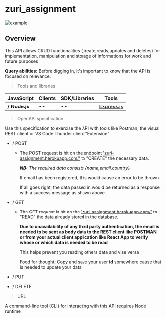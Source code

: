 # zuri_assignment

![example](https://user-images.githubusercontent.com/72243506/118078934-fb110000-b36b-11eb-9945-bfb1c418cf9e.png)

## Overview

This API allows CRUD functionalities (create,reads,updates and deletes) for
implementation, manipulation and storage of informations for work and future
purposes

**Query abilities:** Before digging in, it's important to know that the API is
focused on relevance.

> Tools and libraries

| **JavaScript** | Clients | SDK/Libraries | Tools                                |
| -------------- | ------- | ------------- | ------------------------------------ |
| **/ Node.js**  | **--**  | **--**        | [Express.js](https://expressjs.com/) |

> OpenAPI specification

Use this specification to exercise the API with tools like Postman, the visual
REST client or VS Code Thunder client "Extension"

-   / POST

    -   The POST request is hit on the endpoint
        ['zuri-assignment.herokuapp.com/'](zuri-assignment.herokuapp.com/) to
        "CREATE" the necessary data.

        _**NB:** The required data consists {name,email,country}_

        If email has been registered, this would cause an error to be thrown

        If all goes right, the data passed in would be returned as a response
        with a success message as shown above.

-   / GET

    -   The GET request is hit on the
        ['zuri-assignment.herokuapp.com/'](zuri-assignment.herokuapp.com/) to
        "READ" the data already stored in the database.

        **Due to unavailability of any third party authentication, the email is
        needed to be sent as body data to the REST client like POSTMAN or from
        your actual client application like React App to verify whose or which
        data is needed to be read**

        This helps prevent you reading others data and vise versa

        Food for thought; Copy and save your user **id** somewhere cause that is
        needed to update your data

-   / PUT
-   / DELETE

> URL

A command-line tool (CLI) for interacting with this API requires Node runtime
